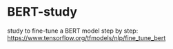 # BERT-study
study to fine-tune a BERT model
step by step: https://www.tensorflow.org/tfmodels/nlp/fine_tune_bert
